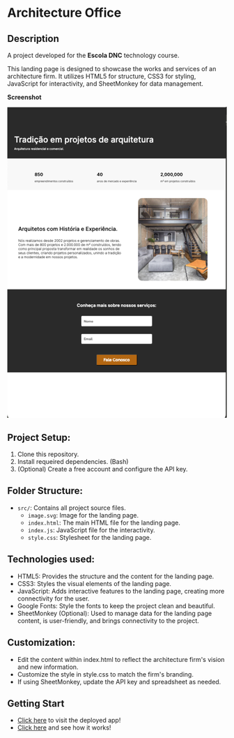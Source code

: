 # Architecture Office

## Description

A project developed for the **Escola DNC** technology course.

This landing page is designed to showcase the works and services of an architecture firm.
It utilizes HTML5 for structure, CSS3 for styling, JavaScript for interactivity, and
SheetMonkey for data management.

**Screenshot**

![working version](screenshot.png)

## Project Setup:

1.  Clone this repository.
2.  Install requeired dependencies. (Bash)
3.  (Optional) Create a free account and configure the API key.

## Folder Structure:

- `src/`: Contains all project source files.
  - `image.svg`: Image for the landing page.
  - `index.html`: The main HTML file for the landing page.
  - `index.js`: JavaScript file for the interactivity.
  - `style.css`: Stylesheet for the landing page.

## Technologies used:

- HTML5: Provides the structure and the content for the landing page.
- CSS3: Styles the visual elements of the landing page.
- JavaScript: Adds interactive features to the landing page, creating more connectivity for the user.
- Google Fonts: Style the fonts to keep the project clean and beautiful.
- SheetMonkey (Optional): Used to manage data for the landing page content, is user-friendly, and brings connectivity to the project.

## Customization:

- Edit the content within index.html to reflect the architecture firm's vision and new information.
- Customize the style in style.css to match the firm's branding.
- If using SheetMonkey, update the API key and spreadsheet as needed.

## Getting Start

- [Click here](https://lp-arch-office.netlify.app/) to visit the deployed app!
- [Click here](https://docs.google.com/spreadsheets/d/1iEC0RgF6qKxwnIozkKmlHzTGrEgYhz3jboBacrlAu6k/edit?gid=0#gid=0) and see how it works!

